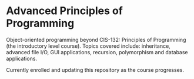 # Advanced Principles of Programming
Object-oriented programming beyond CIS-132: Principles of Programming (the introductory level course). Topics covered include: inheritance, advanced file I/O, GUI applications, recursion, polymorphism and database applications.

Currently enrolled and updating this repository as the course progresses.
